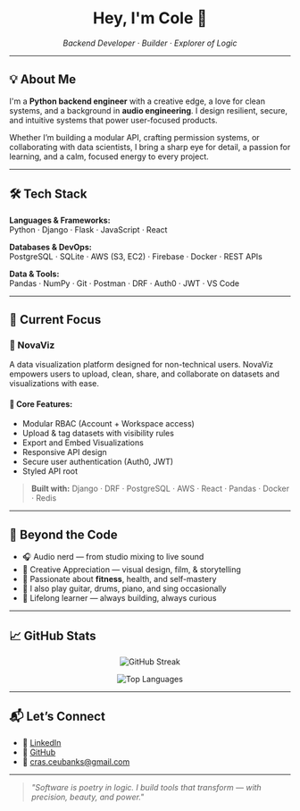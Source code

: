 

<h1 align="center">Hey, I'm Cole 👋</h1>

<p align="center">
  <em>Backend Developer · Builder · Explorer of Logic</em>
</p>

---

## 💡 About Me

I'm a **Python backend engineer** with a creative edge, a love for clean systems, and a background in **audio engineering**. I design resilient, secure, and intuitive systems that power user-focused products.

Whether I’m building a modular API, crafting permission systems, or collaborating with data scientists, I bring a sharp eye for detail, a passion for learning, and a calm, focused energy to every project.

---

## 🛠️ Tech Stack

**Languages & Frameworks:**  
Python · Django · Flask · JavaScript · React  

**Databases & DevOps:**  
PostgreSQL · SQLite · AWS (S3, EC2) · Firebase · Docker · REST APIs  

**Data & Tools:**  
Pandas · NumPy · Git · Postman · DRF · Auth0 · JWT · VS Code

---

## 🚀 Current Focus

### 🧭 NovaViz
A data visualization platform designed for non-technical users. NovaViz empowers users to upload, clean, share, and collaborate on datasets and visualizations with ease.

#### 🔐 Core Features:
- Modular RBAC (Account + Workspace access)
- Upload & tag datasets with visibility rules
- Export and Embed Visualizations
- Responsive API design
- Secure user authentication (Auth0, JWT)
- Styled API root 

> **Built with:** Django · DRF · PostgreSQL · AWS · React · Pandas · Docker · Redis

---

## 💪 Beyond the Code

- 🎧 Audio nerd — from studio mixing to live sound  
- 🎨 Creative Appreciation — visual design, film, & storytelling  
- 🧘 Passionate about **fitness**, health, and self-mastery  
- 🎸 I also play guitar, drums, piano, and sing occasionally  
- 🧩 Lifelong learner — always building, always curious  

---

## 📈 GitHub Stats

<p align="center">
  <img src="https://github-readme-streak-stats.herokuapp.com/?user=ceubie&theme=default" alt="GitHub Streak" />
</p>
<p align="center">
  <img src="https://github-readme-stats.vercel.app/api/top-langs/?username=ceubie&layout=compact&langs_count=6&hide=css,html&theme=default" alt="Top Languages" />
</p>

---

## 📬 Let’s Connect

- 💼 [LinkedIn](https://linkedin.com/in/ceubie](https://www.linkedin.com/in/cole-eubanks-a757b3307/))  
- 🐙 [GitHub](https://github.com/ceubie)  
- 📧 cras.ceubanks@gmail.com  

---

> _"Software is poetry in logic. I build tools that transform — with precision, beauty, and power."_

<!-- You can also add a visitor badge or GitHub trophy section if you like! -->
